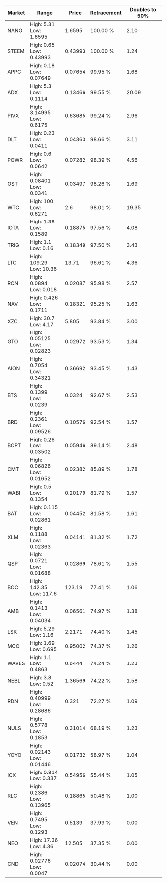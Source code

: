| Market | Range | Price| Retracement | Doubles to 50% |
| --- | --- | --- | --- | --- |
| NANO | High: 5.31<br />Low: 1.6595 | 1.6595 | 100.00 % | 2.10 |
| STEEM | High: 0.65<br />Low: 0.43993 | 0.43993 | 100.00 % | 1.24 |
| APPC | High: 0.18<br />Low: 0.07649 | 0.07654 | 99.95 % | 1.68 |
| ADX | High: 5.3<br />Low: 0.1114 | 0.13466 | 99.55 % | 20.09 |
| PIVX | High: 3.14995<br />Low: 0.6175 | 0.63685 | 99.24 % | 2.96 |
| DLT | High: 0.23<br />Low: 0.0411 | 0.04363 | 98.66 % | 3.11 |
| POWR | High: 0.6<br />Low: 0.0642 | 0.07282 | 98.39 % | 4.56 |
| OST | High: 0.08401<br />Low: 0.0341 | 0.03497 | 98.26 % | 1.69 |
| WTC | High: 100<br />Low: 0.6271 | 2.6 | 98.01 % | 19.35 |
| IOTA | High: 1.38<br />Low: 0.1589 | 0.18875 | 97.56 % | 4.08 |
| TRIG | High: 1.1<br />Low: 0.16 | 0.18349 | 97.50 % | 3.43 |
| LTC | High: 109.29<br />Low: 10.36 | 13.71 | 96.61 % | 4.36 |
| RCN | High: 0.0894<br />Low: 0.018 | 0.02087 | 95.98 % | 2.57 |
| NAV | High: 0.426<br />Low: 0.1711 | 0.18321 | 95.25 % | 1.63 |
| XZC | High: 30.7<br />Low: 4.17 | 5.805 | 93.84 % | 3.00 |
| GTO | High: 0.05125<br />Low: 0.02823 | 0.02972 | 93.53 % | 1.34 |
| AION | High: 0.7054<br />Low: 0.34321 | 0.36692 | 93.45 % | 1.43 |
| BTS | High: 0.1399<br />Low: 0.0239 | 0.0324 | 92.67 % | 2.53 |
| BRD | High: 0.2361<br />Low: 0.09526 | 0.10576 | 92.54 % | 1.57 |
| BCPT | High: 0.26<br />Low: 0.03502 | 0.05946 | 89.14 % | 2.48 |
| CMT | High: 0.06826<br />Low: 0.01652 | 0.02382 | 85.89 % | 1.78 |
| WABI | High: 0.5<br />Low: 0.1354 | 0.20179 | 81.79 % | 1.57 |
| BAT | High: 0.115<br />Low: 0.02861 | 0.04452 | 81.58 % | 1.61 |
| XLM | High: 0.1188<br />Low: 0.02363 | 0.04141 | 81.32 % | 1.72 |
| QSP | High: 0.0721<br />Low: 0.01688 | 0.02869 | 78.61 % | 1.55 |
| BCC | High: 142.35<br />Low: 117.6 | 123.19 | 77.41 % | 1.06 |
| AMB | High: 0.1413<br />Low: 0.04034 | 0.06561 | 74.97 % | 1.38 |
| LSK | High: 5.29<br />Low: 1.16 | 2.2171 | 74.40 % | 1.45 |
| MCO | High: 1.69<br />Low: 0.695 | 0.95002 | 74.37 % | 1.26 |
| WAVES | High: 1.1<br />Low: 0.4863 | 0.6444 | 74.24 % | 1.23 |
| NEBL | High: 3.8<br />Low: 0.52 | 1.36569 | 74.22 % | 1.58 |
| RDN | High: 0.40999<br />Low: 0.28686 | 0.321 | 72.27 % | 1.09 |
| NULS | High: 0.5778<br />Low: 0.1853 | 0.31014 | 68.19 % | 1.23 |
| YOYO | High: 0.02143<br />Low: 0.01446 | 0.01732 | 58.97 % | 1.04 |
| ICX | High: 0.814<br />Low: 0.337 | 0.54956 | 55.44 % | 1.05 |
| RLC | High: 0.2386<br />Low: 0.13965 | 0.18865 | 50.48 % | 1.00 |
| VEN | High: 0.7495<br />Low: 0.1293 | 0.5139 | 37.99 % | 0.00 |
| NEO | High: 17.36<br />Low: 4.36 | 12.505 | 37.35 % | 0.00 |
| CND | High: 0.02776<br />Low: 0.0047 | 0.02074 | 30.44 % | 0.00 |
